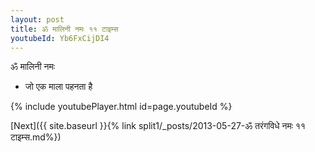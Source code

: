 ```yaml
---
layout: post
title: ॐ मालिनी नमः ११ टाइम्स
youtubeId: Yb6FxCijDI4
---
```

 
 
 ॐ मालिनी नमः  
 
 -  जो एक माला पहनता है 
 
  
 
  
 
 
 
 
 
 


{% include youtubePlayer.html id=page.youtubeId %}
 
[Next]({{ site.baseurl }}{% link  split1/_posts/2013-05-27-ॐ तरंगविधे नमः ११ टाइम्स.md%})
 

